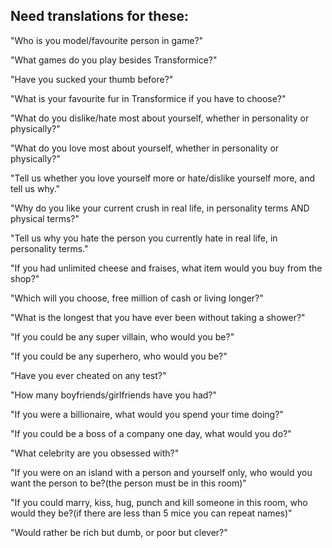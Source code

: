 ## Need translations for these:

"Who is you model/favourite person in game?"

"What games do you play besides Transformice?"

"Have you sucked your thumb before?"

"What is your favourite fur in Transformice if you have to choose?"

"What do you dislike/hate most about yourself, whether in personality or physically?"

"What do you love most about yourself, whether in personality or physically?"

"Tell us whether you love yourself more or hate/dislike yourself more, and tell us why."

"Why do you like your current crush in real life, in personality terms AND physical terms?" 

"Tell us why you hate the person you currently hate in real life, in personality terms."

"If you had unlimited cheese and fraises, what item would you buy from the shop?"

"Which will you choose, free million of cash or living longer?"

"What is the longest that you have ever been without taking a shower?"

"If you could be any super villain, who would you be?"

"If you could be any superhero, who would you be?"

"Have you ever cheated on any test?"

"How many boyfriends/girlfriends have you had?"

"If you were a billionaire, what would you spend your time doing?"

"If you could be a boss of a company one day, what would you do?"

"What celebrity are you obsessed with?"

"If you were on an island with a person and yourself only, who would you want the person to be?(the person must be in this room)"

"If you could marry, kiss, hug, punch and kill someone in this room, who would they be?(if there are less than 5 mice you can repeat names)"

"Would rather be rich but dumb, or poor but clever?"
